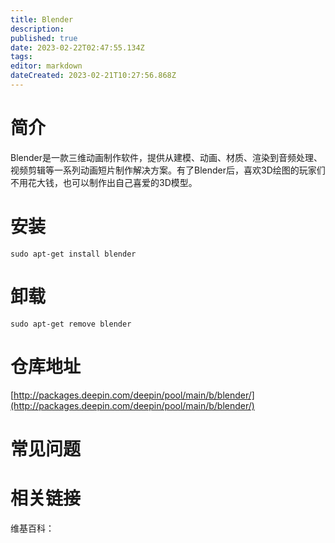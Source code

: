 ```yaml
---
title: Blender
description: 
published: true
date: 2023-02-22T02:47:55.134Z
tags: 
editor: markdown
dateCreated: 2023-02-21T10:27:56.868Z
---
```


# 简介

Blender是一款三维动画制作软件，提供从建模、动画、材质、渲染到音频处理、视频剪辑等一系列动画短片制作解决方案。有了Blender后，喜欢3D绘图的玩家们不用花大钱，也可以制作出自己喜爱的3D模型。

# 安装

`sudo apt-get install blender`

# 卸载

`sudo apt-get remove blender`

# 仓库地址

[http://packages.deepin.com/deepin/pool/main/b/blender/](http://packages.deepin.com/deepin/pool/main/b/blender/)


# 常见问题


# 相关链接

维基百科：